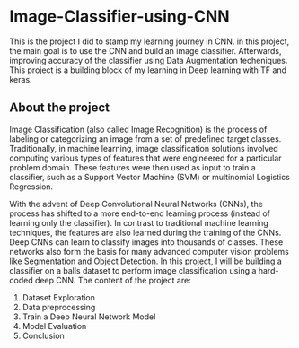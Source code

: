# Image-Classifier-using-CNN
This is the project I did to stamp my learning journey in CNN. in this project, the main goal is to use the CNN and build an image classifier. Afterwards, improving accuracy of the classifier using Data Augmentation techeniques. This project is a building block of my learning in Deep learning with TF and keras.

## About the project
Image Classification (also called Image Recognition) is the process of labeling or categorizing an image from a set of predefined target classes. Traditionally, in machine learning, image classification solutions involved computing various types of features that were engineered for a particular problem domain. These features were then used as input to train a classifier, such as a Support Vector Machine (SVM) or multinomial Logistics Regression.

With the advent of Deep Convolutional Neural Networks (CNNs), the process has shifted to a more end-to-end learning process (instead of learning only the classifier). In contrast to traditional machine learning techniques, the features are also learned during the training of the CNNs. Deep CNNs can learn to classify images into thousands of classes. These networks also form the basis for many advanced computer vision problems like Segmentation and Object Detection. In this project, I will be building a classifier on a balls dataset to perform image classification using a hard-coded deep CNN. The content of the project are:
1. Dataset Exploration
2. Data preprocessing
3. Train a Deep Neural Network Model
4. Model Evaluation
5. Conclusion

